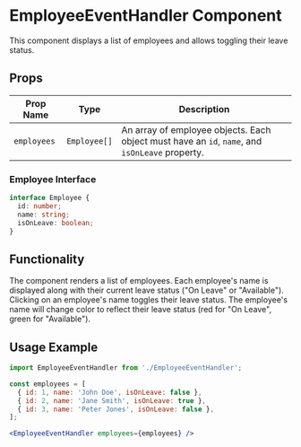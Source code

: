 # EmployeeEventHandler Component

This component displays a list of employees and allows toggling their leave status.

## Props

| Prop Name       | Type                               | Description                                                                 |
|-----------------|------------------------------------|-----------------------------------------------------------------------------|
| `employees`     | `Employee[]`                         | An array of employee objects. Each object must have an `id`, `name`, and `isOnLeave` property. |

### Employee Interface

```typescript
interface Employee {
  id: number;
  name: string;
  isOnLeave: boolean;
}
```

## Functionality

The component renders a list of employees. Each employee's name is displayed along with their current leave status ("On Leave" or "Available"). Clicking on an employee's name toggles their leave status.  The employee's name will change color to reflect their leave status (red for "On Leave", green for "Available").

## Usage Example

```jsx
import EmployeeEventHandler from './EmployeeEventHandler';

const employees = [
  { id: 1, name: 'John Doe', isOnLeave: false },
  { id: 2, name: 'Jane Smith', isOnLeave: true },
  { id: 3, name: 'Peter Jones', isOnLeave: false },
];

<EmployeeEventHandler employees={employees} />
